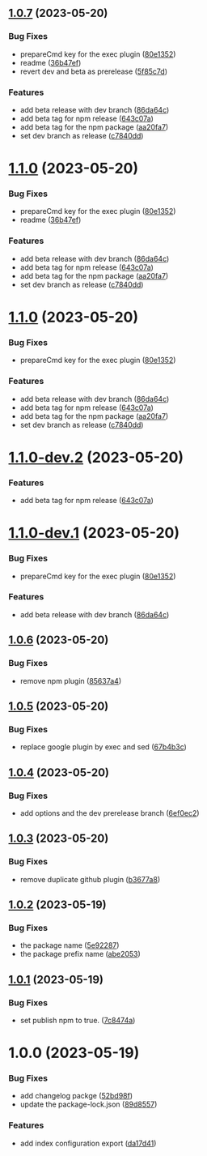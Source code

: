 ## [1.0.7](https://github.com/pifou25/jeedom-semrel-plugin-config/compare/1.0.6...1.0.7) (2023-05-20)

### Bug Fixes

* prepareCmd key for the exec plugin ([80e1352](https://github.com/pifou25/jeedom-semrel-plugin-config/commit/80e135296be61093b5ff455650ea1abd4b44af16))
* readme ([36b47ef](https://github.com/pifou25/jeedom-semrel-plugin-config/commit/36b47efed5488d13609a53cc4e9db1e95f953fc9))
* revert dev and beta as prerelease ([5f85c7d](https://github.com/pifou25/jeedom-semrel-plugin-config/commit/5f85c7d484be29f2bdce3383cde74f48358f3ef4))

### Features

* add beta release with dev branch ([86da64c](https://github.com/pifou25/jeedom-semrel-plugin-config/commit/86da64c09698187205b3689f159c87ebc554632d))
* add beta tag for npm release ([643c07a](https://github.com/pifou25/jeedom-semrel-plugin-config/commit/643c07a12a0595657ef649733f84100b664b501d))
* add beta tag for the npm package ([aa20fa7](https://github.com/pifou25/jeedom-semrel-plugin-config/commit/aa20fa773b61190e41188139a126085b507faa54))
* set dev branch as release ([c7840dd](https://github.com/pifou25/jeedom-semrel-plugin-config/commit/c7840dde9543794f7d62f5bfc821a19646185008))

# [1.1.0](https://github.com/pifou25/jeedom-semrel-plugin-config/compare/1.0.6...1.1.0) (2023-05-20)


### Bug Fixes

* prepareCmd key for the exec plugin ([80e1352](https://github.com/pifou25/jeedom-semrel-plugin-config/commit/80e135296be61093b5ff455650ea1abd4b44af16))
* readme ([36b47ef](https://github.com/pifou25/jeedom-semrel-plugin-config/commit/36b47efed5488d13609a53cc4e9db1e95f953fc9))


### Features

* add beta release with dev branch ([86da64c](https://github.com/pifou25/jeedom-semrel-plugin-config/commit/86da64c09698187205b3689f159c87ebc554632d))
* add beta tag for npm release ([643c07a](https://github.com/pifou25/jeedom-semrel-plugin-config/commit/643c07a12a0595657ef649733f84100b664b501d))
* add beta tag for the npm package ([aa20fa7](https://github.com/pifou25/jeedom-semrel-plugin-config/commit/aa20fa773b61190e41188139a126085b507faa54))
* set dev branch as release ([c7840dd](https://github.com/pifou25/jeedom-semrel-plugin-config/commit/c7840dde9543794f7d62f5bfc821a19646185008))

# [1.1.0](https://github.com/pifou25/jeedom-semrel-plugin-config/compare/1.0.6...1.1.0) (2023-05-20)


### Bug Fixes

* prepareCmd key for the exec plugin ([80e1352](https://github.com/pifou25/jeedom-semrel-plugin-config/commit/80e135296be61093b5ff455650ea1abd4b44af16))


### Features

* add beta release with dev branch ([86da64c](https://github.com/pifou25/jeedom-semrel-plugin-config/commit/86da64c09698187205b3689f159c87ebc554632d))
* add beta tag for npm release ([643c07a](https://github.com/pifou25/jeedom-semrel-plugin-config/commit/643c07a12a0595657ef649733f84100b664b501d))
* add beta tag for the npm package ([aa20fa7](https://github.com/pifou25/jeedom-semrel-plugin-config/commit/aa20fa773b61190e41188139a126085b507faa54))
* set dev branch as release ([c7840dd](https://github.com/pifou25/jeedom-semrel-plugin-config/commit/c7840dde9543794f7d62f5bfc821a19646185008))

# [1.1.0-dev.2](https://github.com/pifou25/jeedom-semrel-plugin-config/compare/1.1.0-dev.1...1.1.0-dev.2) (2023-05-20)


### Features

* add beta tag for npm release ([643c07a](https://github.com/pifou25/jeedom-semrel-plugin-config/commit/643c07a12a0595657ef649733f84100b664b501d))

# [1.1.0-dev.1](https://github.com/pifou25/jeedom-semrel-plugin-config/compare/1.0.6...1.1.0-dev.1) (2023-05-20)


### Bug Fixes

* prepareCmd key for the exec plugin ([80e1352](https://github.com/pifou25/jeedom-semrel-plugin-config/commit/80e135296be61093b5ff455650ea1abd4b44af16))


### Features

* add beta release with dev branch ([86da64c](https://github.com/pifou25/jeedom-semrel-plugin-config/commit/86da64c09698187205b3689f159c87ebc554632d))

## [1.0.6](https://github.com/pifou25/jeedom-semrel-plugin-config/compare/1.0.5...1.0.6) (2023-05-20)


### Bug Fixes

* remove npm plugin ([85637a4](https://github.com/pifou25/jeedom-semrel-plugin-config/commit/85637a4ae879550400292105a9aa5333fa16886c))

## [1.0.5](https://github.com/pifou25/jeedom-semrel-plugin-config/compare/1.0.4...1.0.5) (2023-05-20)


### Bug Fixes

* replace google plugin by exec and sed ([67b4b3c](https://github.com/pifou25/jeedom-semrel-plugin-config/commit/67b4b3cc20889f19513c6064e5e432c1cb44940e))

## [1.0.4](https://github.com/pifou25/jeedom-semrel-plugin-config/compare/1.0.3...1.0.4) (2023-05-20)


### Bug Fixes

* add options and the dev prerelease branch ([6ef0ec2](https://github.com/pifou25/jeedom-semrel-plugin-config/commit/6ef0ec2a93d67988a373b19673834e9675e88c48))

## [1.0.3](https://github.com/pifou25/jeedom-semrel-plugin-config/compare/1.0.2...1.0.3) (2023-05-20)


### Bug Fixes

* remove duplicate github plugin ([b3677a8](https://github.com/pifou25/jeedom-semrel-plugin-config/commit/b3677a83c571ecb92f5521ffb13048016356f6bf))

## [1.0.2](https://github.com/pifou25/jeedom-semrel-plugin-config/compare/1.0.1...1.0.2) (2023-05-19)


### Bug Fixes

* the package name ([5e92287](https://github.com/pifou25/jeedom-semrel-plugin-config/commit/5e9228702f144b01c50c94fcbc64c3fd139fb1ef))
* the package prefix name ([abe2053](https://github.com/pifou25/jeedom-semrel-plugin-config/commit/abe2053a4c081208d8e0c416435150e053445443))

## [1.0.1](https://github.com/pifou25/jeedom-semrel-plugin-config/compare/1.0.0...1.0.1) (2023-05-19)


### Bug Fixes

* set publish npm to true. ([7c8474a](https://github.com/pifou25/jeedom-semrel-plugin-config/commit/7c8474af2f050bf595f34a221f5d36989b1071f6))

# 1.0.0 (2023-05-19)


### Bug Fixes

* add changelog packge ([52bd98f](https://github.com/pifou25/jeedom-semrel-plugin-config/commit/52bd98f1e261b291fd602c5af46c0ce4d8d0d7c3))
* update the package-lock.json ([89d8557](https://github.com/pifou25/jeedom-semrel-plugin-config/commit/89d85573a1190b39ca76cc1f1586852acf32be5c))


### Features

* add index configuration export ([da17d41](https://github.com/pifou25/jeedom-semrel-plugin-config/commit/da17d41d17009da0a53577004156e5c43e3563a8))
